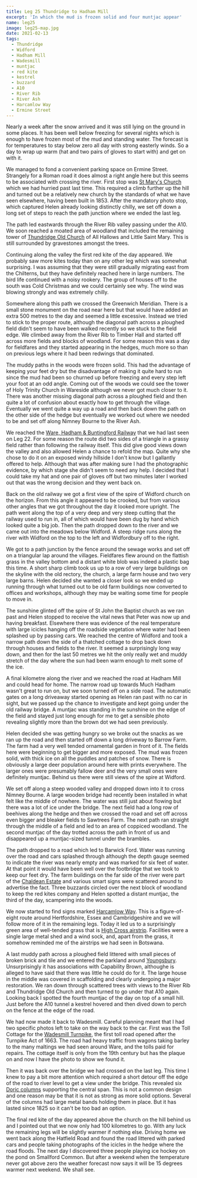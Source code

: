 ```yaml
---
title: Leg 25 Thundridge to Hadham Mill
excerpt: 'In which the mud is frozen solid and four muntjac appear'
name: leg25
image: leg25-map.jpg
date: 2021-02-13
tags:
  - Thundridge
  - Widford
  - Hadham Mill
  - Wadesmill
  - muntjac
  - red kite
  - kestrel
  - buzzard
  - A10
  - River Rib
  - River Ash
  - Harcamlow Way
  - Ermine Street
---
```


Nearly a week after the snow arrived and it was still lying on the ground in some places. It has been well below freezing for several nights which is enough to have frozen most of the mud and standing water. The forecast is for temperatures to stay below zero all day with strong easterly winds. So a day to wrap up warm (hat and two pairs of gloves to start with) and get on with it.

We managed to fond a convenient parking space on Ermine Street. Strangely for a Roman road it does almost a right angle here but this seems to be associated with crossing the river. First stop was [St Mary's Church](https://www.hertsmemories.org.uk/content/herts-history/places/churches-and-places-of-worship-2/st-mary-thundridge-article-1853) which we had hurried past last time. This required a climb further up the hill and turned out be a relatively new church by the standards of what we have seen elsewhere, having been built in 1853. After the mandatory photo stop, which captured Helen already looking distinctly chilly, we set off down a long set of steps to reach the path junction where we ended the last leg.

The path led eastwards through the River Rib valley passing under the A10. We soon reached a moated area of woodland that included the remaining tower of [Thundridge Old Church](https://www.hertsmemories.org.uk/content/herts-history/places/churches-and-places-of-worship-2/thundridge-old-church) of All Hallows and Little Saint Mary. This is still surrounded by gravestones amongst the trees.

Continuing along the valley the first red kite of the day appeared. We probably saw more kites today than on any other leg which was somewhat surprising. I was assuming that they were still gradually migrating east from the Chilterns, but they have definitely reached here in large numbers. The bird life continued with a noisy rookery. The group of houses off to the south was Cold Christmas and we could certainly see why. The wind was blowing strongly and was extremely chilly.

Somewhere along this path we crossed the Greenwich Meridian. There is a small stone monument on the road near here but that would have added an extra 500 metres to the day and seemed a little excessive. Instead we tried to stick to the proper route, although the diagonal path across a ploughed field didn't seem to have been walked recently so we stuck to the field edge. We climbed away from the River Rib to Timber Hall and started off across more fields and blocks of woodland. For some reason this was a day for fieldfares and they started appearing in the hedges, much more so than on previous legs where it had been redwings that dominated.

The muddy paths in the woods were frozen solid. This had the advantage of keeping your feet dry but the disadvantage of making it quite hard to run since the mud had been so churned up before freezing and every step left your foot at an odd angle. Coming out of the woods we could see the tower of Holy Trinity Church in Wareside although we never got much closer to it. There was another missing diagonal path across a ploughed field and then quite a lot of confusion about exactly how to get through the village. Eventually we went quite a way up a road and then back down the path on the other side of the hedge but eventually we worked out where we needed to be and set off along Nimney Bourne to the River Ash.

We reached the [Ware, Hadham & Buntingford Railway](https://www.hertsmemories.org.uk/content/herts-history/towns-and-villages/buntingford/the-bunt) that we had last seen on Leg 22. For some reason the route did two sides of a triangle in a grassy field rather than following the railway itself. This did give good views down the valley and also allowed Helen a chance to refold the map. Quite why she chose to do it on an exposed windy hillside I don't know but I gallantly offered to help. Although that was after making sure I had the photographic evidence, by which stage she didn't seem to need any help. I decided that I could take my hat and one pair of gloves off but two minutes later I worked out that was the wrong decision and they went back on.

Back on the old railway we got a first view of the spire of Widford church on the horizon. From this angle it appeared to be crooked, but from various other angles that we got throughout the day it looked more upright. The path went along the top of a very deep and very steep cutting that the railway used to run in, all of which would have been dug by hand which looked quite a big job. Then the path dropped down to the river and we came out into the meadows below Widford. A steep ridge runs along the river with Widford on the top to the left and Widfordbury off to the right.

We got to a path junction by the fence around the sewage works and set off on a triangular lap around the villages. Fieldfares flew around on the flattish grass in the valley bottom and a distant white blob was indeed a plastic bag this time. A short sharp climb took us up to a row of very large buildings on the skyline with the old rectory, the church, a large farm house and two very large barns. Helen decided she wanted a closer look so we ended up running through what turned out to be old farm buildings now converted to offices and workshops, although they may be waiting some time for people to move in.

The sunshine glinted off the spire of St John the Baptist church as we ran past and Helen stopped to receive the vital news that Peter was now up and having breakfast. Elsewhere there was evidence of the real temperature with large icicles hanging off the roadside vegetation where water had been splashed up by passing cars. We reached the centre of Widford and took a narrow path down the side of a thatched cottage to drop back down through houses and fields to the river. It seemed a surprisingly long way down, and then for the last 50 metres we hit the only really wet and muddy stretch of the day where the sun had been warm enough to melt some of the ice.

A final kilometre along the river and we reached the road at Hadham Mill and could head for home. The narrow road up towards Much Hadham wasn't great to run on, but we soon turned off on a side road. The automatic gates on a long driveaway started opening as Helen ran past with no car in sight, but we passed up the chance to investigate and kept going under the old railway bridge. A muntjac was standing in the sunshine on the edge of the field and stayed just long enough for me to get a sensible photo revealing slightly more than the brown dot we had seen previously.

Helen decided she was getting hungry so we broke out the snacks as we ran up the road and then started off down a long driveway to Barrow Farm. The farm had a very well tended ornamental garden in front of it. The fields here were beginning to get bigger and more exposed. The mud was frozen solid, with thick ice on all the puddles and patches of snow. There is obviously a large deer population around here with prints everywhere. The larger ones were presumably fallow deer and the very small ones were definitely muntjac. Behind us there were still views of the spire at Widford.

We set off along a steep wooded valley and dropped down into it to cross Nimney Bourne. A large wooden bridge had recently been installed in what felt like the middle of nowhere. The water was still just about flowing but there was a lot of ice under the bridge. The next field had a long row of beehives along the hedge and then we crossed the road and set off across even bigger and bleaker fields to Sawtrees Farm. The next path ran straight through the middle of a field and led to an area of coppiced woodland. The second muntjac of the day trotted across the path in front of us and disappeared up a muntjac-sized tunnel under the brambles.

The path dropped to a road which led to Barwick Ford. Water was running over the road and cars splashed through although the depth gauge seemed to indicate the river was nearly empty and was marked for six feet of water. At that point it would have been well over the footbridge that we took to keep our feet dry. The farm buildings on the far side of the river were part of the [Chaldean Estate](https://chaldean.co.uk/estate/) and various smart signs were scattered around to advertise the fact. Three buzzards circled over the next block of woodland to keep the red kites company and Helen spotted a distant muntjac, the third of the day, scampering into the woods.

We now started to find signs marked [Harcamlow Way](https://www.ldwa.org.uk/ldp/members/show_path.php?path_name=Harcamlow+Way). This is a figure-of-eight route around Hertfordshire, Essex and Cambridgeshire and we will follow more of it in the remaining legs. Today it led us to a surprisingly green area of well-tended grass that is [High Cross airstrip](https://www.abct.org.uk/airfields/airfield-finder/high-cross/). Facilities were a single large metal shed and a wind sock, and, apart from the grass, it somehow reminded me of the airstrips we had seen in Botswana.

A last muddy path across a ploughed field littered with small pieces of broken brick and tile and we entered the parkland around [Youngsbury](https://www.parksandgardens.org/places/youngsbury). Unsurprisingly it has associations with Capability Brown, althoughe is alleged to have said that there was little he could do for it. The large house in the middle was covered in scaffolding and clearly undergoing a major restoration. We ran down through scattered trees with views to the River Rib and Thundridge Old Church and then turned to go under that A10 again. Looking back I spotted the fourth muntjac of the day on top of a small hill. Just before the A10 tunnel a kestrel hovered and then dived down to perch on the fence at the edge of the road.

We had now made it back to Wadesmill. Careful planning meant that I had two specific photos left to take on the way back to the car. First was the Toll Cottage for the [Wadesmill Turnpike](https://www.waymarking.com/waymarks/wm7AGA_Wadesmill_Turnpike_Thundridge_Herts_UK), the first toll road opened after the Turnpike Act of 1663. The road had heavy traffic from wagons taking barley to the many maltings we had seen around Ware, and the tolls paid for repairs. The cottage itself is only from the 19th century but has the plaque on and now I have the photo to show we found it.

Then it was back over the bridge we had crossed on the last leg. This time I knew to pay a bit more attention which required a short detour off the edge of the road to river level to get a view under the bridge. This revealed six [Doric columns](https://historicengland.org.uk/listing/the-list/list-entry/1078710) supporting the central span. This is not a common design and one reason may be that it is not as strong as more solid options. Several of the columns had large metal bands holding them in place. But it has lasted since 1825 so it can't be too bad an option.

The final red kite of the day appeared above the church on the hill behind us and I pointed out that we now only had 100 kilometres to go. With any luck the remaining legs will be slightly warmer if nothing else. Driving home we went back along the Hatfield Road and found the road littered with parked cars and people taking photographs of the icicles in the hedge where the road floods. The next day I discovered three people playing ice hockey on the pond on Smallford Common. But after a weekend when the temperature never got above zero the weather forecast now says it will be 15 degrees warmer next weekend. We shall see.
